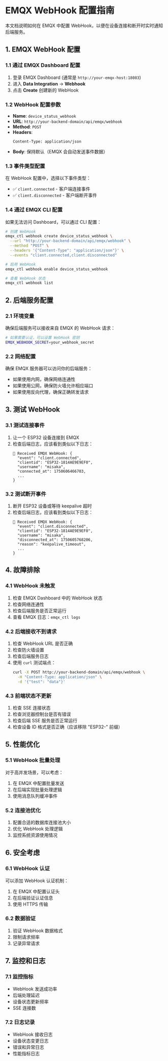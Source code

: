 # EMQX WebHook 配置指南

本文档说明如何在 EMQX 中配置 WebHook，以便在设备连接和断开时实时通知后端服务。

## 1. EMQX WebHook 配置

### 1.1 通过 EMQX Dashboard 配置

1. 登录 EMQX Dashboard (通常是 `http://your-emqx-host:18083`)
2. 进入 **Data Integration** → **Webhook**
3. 点击 **Create** 创建新的 WebHook

### 1.2 WebHook 配置参数

- **Name**: `device_status_webhook`
- **URL**: `http://your-backend-domain/api/emqx/webhook`
- **Method**: `POST`
- **Headers**: 
  ```
  Content-Type: application/json
  ```
- **Body**: 保持默认（EMQX 会自动发送事件数据）

### 1.3 事件类型配置

在 WebHook 配置中，选择以下事件类型：

- ✅ `client.connected` - 客户端连接事件
- ✅ `client.disconnected` - 客户端断开事件

### 1.4 通过 EMQX CLI 配置

如果无法访问 Dashboard，可以通过 CLI 配置：

```bash
# 创建 WebHook
emqx_ctl webhook create device_status_webhook \
  --url "http://your-backend-domain/api/emqx/webhook" \
  --method "POST" \
  --headers '{"Content-Type": "application/json"}' \
  --events "client.connected,client.disconnected"

# 启用 WebHook
emqx_ctl webhook enable device_status_webhook

# 查看 WebHook 状态
emqx_ctl webhook list
```

## 2. 后端服务配置

### 2.1 环境变量

确保后端服务可以接收来自 EMQX 的 WebHook 请求：

```bash
# 如果需要认证，可以设置 WebHook 密钥
EMQX_WEBHOOK_SECRET=your_webhook_secret
```

### 2.2 网络配置

确保 EMQX 服务器可以访问你的后端服务：

- 如果使用内网，确保网络连通性
- 如果使用公网，确保防火墙允许相应端口
- 如果使用反向代理，确保正确转发请求

## 3. 测试 WebHook

### 3.1 测试连接事件

1. 让一个 ESP32 设备连接到 EMQX
2. 检查后端日志，应该看到类似以下日志：
   ```
   📨 Received EMQX WebHook: {
     "event": "client.connected",
     "clientid": "ESP32-1814AE9E9EF0",
     "username": "misaka",
     "connected_at": 1750606466703,
     ...
   }
   ```

### 3.2 测试断开事件

1. 断开 ESP32 设备或等待 keepalive 超时
2. 检查后端日志，应该看到类似以下日志：
   ```
   📨 Received EMQX WebHook: {
     "event": "client.disconnected",
     "clientid": "ESP32-1814AE9E9EF0",
     "username": "misaka",
     "disconnected_at": 1750605768206,
     "reason": "keepalive_timeout",
     ...
   }
   ```

## 4. 故障排除

### 4.1 WebHook 未触发

1. 检查 EMQX Dashboard 中的 WebHook 状态
2. 检查网络连通性
3. 检查后端服务是否正常运行
4. 查看 EMQX 日志：`emqx_ctl logs`

### 4.2 后端接收不到请求

1. 检查 WebHook URL 是否正确
2. 检查防火墙设置
3. 检查后端服务日志
4. 使用 `curl` 测试端点：
   ```bash
   curl -X POST http://your-backend-domain/api/emqx/webhook \
     -H "Content-Type: application/json" \
     -d '{"test": "data"}'
   ```

### 4.3 前端状态不更新

1. 检查 SSE 连接状态
2. 检查浏览器控制台是否有错误
3. 检查后端 SSE 服务是否正常运行
4. 检查设备 ID 格式是否正确（应该移除 "ESP32-" 前缀）

## 5. 性能优化

### 5.1 WebHook 批量处理

对于高并发场景，可以考虑：

1. 在 EMQX 中配置批量发送
2. 在后端实现批量处理逻辑
3. 使用消息队列缓冲事件

### 5.2 连接池优化

1. 配置合适的数据库连接池大小
2. 优化 WebHook 处理逻辑
3. 监控系统资源使用情况

## 6. 安全考虑

### 6.1 WebHook 认证

可以添加 WebHook 认证机制：

1. 在 EMQX 中配置认证头
2. 在后端验证认证信息
3. 使用 HTTPS 传输

### 6.2 数据验证

1. 验证 WebHook 数据格式
2. 限制请求频率
3. 记录异常请求

## 7. 监控和日志

### 7.1 监控指标

- WebHook 发送成功率
- 后端处理延迟
- 设备状态更新频率
- SSE 连接数

### 7.2 日志记录

- WebHook 接收日志
- 设备状态变更日志
- 错误和异常日志
- 性能指标日志 